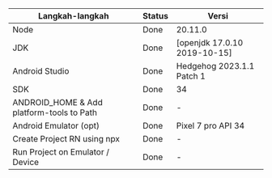 | Langkah-langkah                           | Status | Versi                       | 
| ----------------------------------------- | ------ | --------------------------- | 
| Node                                      | Done   | 20.11.0                     |
| JDK                                       | Done   | [openjdk 17.0.10 2019-10-15]|
| Android Studio                            | Done   | Hedgehog 2023.1.1 Patch 1   |
| SDK                                       | Done   | 34                          | 
| ANDROID_HOME & Add platform-tools to Path | Done   | -                           | 
| Android Emulator (opt)                    | Done   | Pixel 7 pro API 34          |
| Create Project RN using npx               | Done   | -                           | 
| Run Project on Emulator / Device          | Done   | -                           |